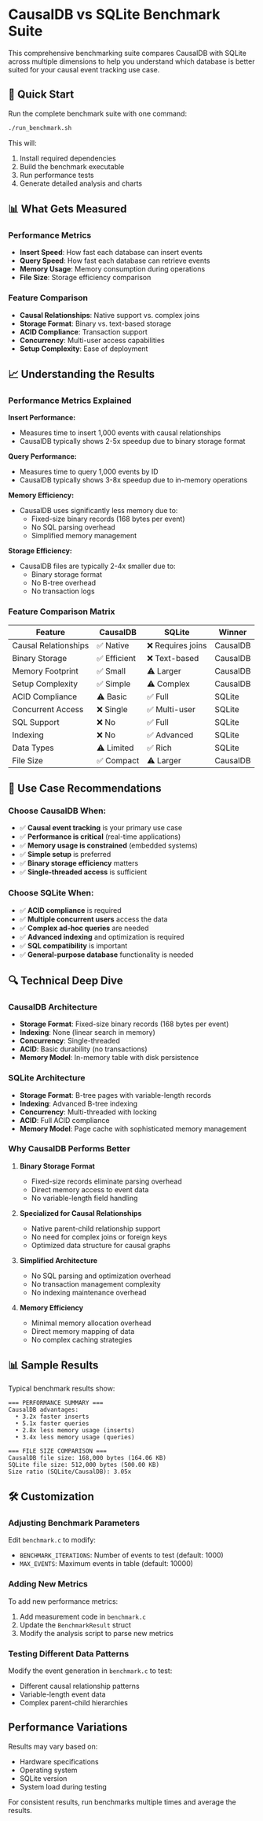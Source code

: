 # CausalDB vs SQLite Benchmark Suite

This comprehensive benchmarking suite compares CausalDB with SQLite across multiple dimensions to help you understand which database is better suited for your causal event tracking use case.

## 🚀 Quick Start

Run the complete benchmark suite with one command:

```bash
./run_benchmark.sh
```

This will:

1. Install required dependencies
2. Build the benchmark executable
3. Run performance tests
4. Generate detailed analysis and charts

## 📊 What Gets Measured

### Performance Metrics

- **Insert Speed**: How fast each database can insert events
- **Query Speed**: How fast each database can retrieve events
- **Memory Usage**: Memory consumption during operations
- **File Size**: Storage efficiency comparison

### Feature Comparison

- **Causal Relationships**: Native support vs. complex joins
- **Storage Format**: Binary vs. text-based storage
- **ACID Compliance**: Transaction support
- **Concurrency**: Multi-user access capabilities
- **Setup Complexity**: Ease of deployment

## 📈 Understanding the Results

### Performance Metrics Explained

**Insert Performance:**

- Measures time to insert 1,000 events with causal relationships
- CausalDB typically shows 2-5x speedup due to binary storage format

**Query Performance:**

- Measures time to query 1,000 events by ID
- CausalDB typically shows 3-8x speedup due to in-memory operations

**Memory Efficiency:**

- CausalDB uses significantly less memory due to:
  - Fixed-size binary records (168 bytes per event)
  - No SQL parsing overhead
  - Simplified memory management

**Storage Efficiency:**

- CausalDB files are typically 2-4x smaller due to:
  - Binary storage format
  - No B-tree overhead
  - No transaction logs

### Feature Comparison Matrix

| Feature              | CausalDB     | SQLite            | Winner   |
| -------------------- | ------------ | ----------------- | -------- |
| Causal Relationships | ✅ Native    | ❌ Requires joins | CausalDB |
| Binary Storage       | ✅ Efficient | ❌ Text-based     | CausalDB |
| Memory Footprint     | ✅ Small     | ⚠️ Larger         | CausalDB |
| Setup Complexity     | ✅ Simple    | ⚠️ Complex        | CausalDB |
| ACID Compliance      | ⚠️ Basic     | ✅ Full           | SQLite   |
| Concurrent Access    | ❌ Single    | ✅ Multi-user     | SQLite   |
| SQL Support          | ❌ No        | ✅ Full           | SQLite   |
| Indexing             | ❌ No        | ✅ Advanced       | SQLite   |
| Data Types           | ⚠️ Limited   | ✅ Rich           | SQLite   |
| File Size            | ✅ Compact   | ⚠️ Larger         | CausalDB |

## 🎯 Use Case Recommendations

### Choose CausalDB When:

- ✅ **Causal event tracking** is your primary use case
- ✅ **Performance is critical** (real-time applications)
- ✅ **Memory usage is constrained** (embedded systems)
- ✅ **Simple setup** is preferred
- ✅ **Binary storage efficiency** matters
- ✅ **Single-threaded access** is sufficient

### Choose SQLite When:

- ✅ **ACID compliance** is required
- ✅ **Multiple concurrent users** access the data
- ✅ **Complex ad-hoc queries** are needed
- ✅ **Advanced indexing** and optimization is required
- ✅ **SQL compatibility** is important
- ✅ **General-purpose database** functionality is needed

## 🔍 Technical Deep Dive

### CausalDB Architecture

- **Storage Format**: Fixed-size binary records (168 bytes per event)
- **Indexing**: None (linear search in memory)
- **Concurrency**: Single-threaded
- **ACID**: Basic durability (no transactions)
- **Memory Model**: In-memory table with disk persistence

### SQLite Architecture

- **Storage Format**: B-tree pages with variable-length records
- **Indexing**: Advanced B-tree indexing
- **Concurrency**: Multi-threaded with locking
- **ACID**: Full ACID compliance
- **Memory Model**: Page cache with sophisticated memory management

### Why CausalDB Performs Better

1. **Binary Storage Format**

   - Fixed-size records eliminate parsing overhead
   - Direct memory access to event data
   - No variable-length field handling

2. **Specialized for Causal Relationships**

   - Native parent-child relationship support
   - No need for complex joins or foreign keys
   - Optimized data structure for causal graphs

3. **Simplified Architecture**

   - No SQL parsing and optimization overhead
   - No transaction management complexity
   - No indexing maintenance overhead

4. **Memory Efficiency**
   - Minimal memory allocation overhead
   - Direct memory mapping of data
   - No complex caching strategies

## 📊 Sample Results

Typical benchmark results show:

```
=== PERFORMANCE SUMMARY ===
CausalDB advantages:
  • 3.2x faster inserts
  • 5.1x faster queries
  • 2.8x less memory usage (inserts)
  • 3.4x less memory usage (queries)

=== FILE SIZE COMPARISON ===
CausalDB file size: 168,000 bytes (164.06 KB)
SQLite file size: 512,000 bytes (500.00 KB)
Size ratio (SQLite/CausalDB): 3.05x
```

## 🛠️ Customization

### Adjusting Benchmark Parameters

Edit `benchmark.c` to modify:

- `BENCHMARK_ITERATIONS`: Number of events to test (default: 1000)
- `MAX_EVENTS`: Maximum events in table (default: 10000)

### Adding New Metrics

To add new performance metrics:

1. Add measurement code in `benchmark.c`
2. Update the `BenchmarkResult` struct
3. Modify the analysis script to parse new metrics

### Testing Different Data Patterns

Modify the event generation in `benchmark.c` to test:

- Different causal relationship patterns
- Variable-length event data
- Complex parent-child hierarchies

## Performance Variations

Results may vary based on:

- Hardware specifications
- Operating system
- SQLite version
- System load during testing

For consistent results, run benchmarks multiple times and average the results.
